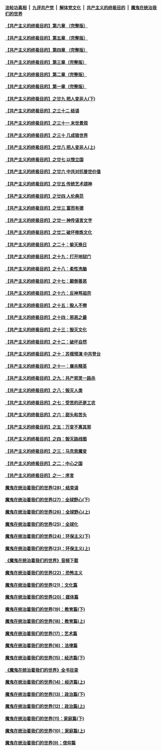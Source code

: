 ####  [法轮功真相](../../../../basic/blob/master/README.md?t=05111802) &nbsp;|&nbsp; [九评共产党](../../../../9ping.md/blob/master/README.md?t=05111802) &nbsp;|&nbsp; [解体党文化](../../../../jtdwh.md/blob/master/README.md?t=05111802)  &nbsp;|&nbsp; [共产主义的终极目的](../../../../gczydzjmd.md/blob/master/README.md?t=05111802) &nbsp;|&nbsp; [魔鬼在统治我们的世界](../../../../mgztzwmdsj.md/blob/master/README.md?t=05111802) 

#### [【共产主义的终极目的】第六章 （完整版）](../pages/nsc422/n11428913.md?t=05111802) 

#### [【共产主义的终极目的】第五章 （完整版）](../pages/nsc422/n11428912.md?t=05111802) 

#### [【共产主义的终极目的】第四章 （完整版）](../pages/nsc422/n11428907.md?t=05111802) 

#### [【共产主义的终极目的】第三章（完整版）](../pages/nsc422/n11428848.md?t=05111802) 

#### [【共产主义的终极目的】第二章（完整版）](../pages/nsc422/n11428831.md?t=05111802) 

#### [【共产主义的终极目的】第一章（完整版）](../pages/nsc422/n11417651.md?t=05111802) 

#### [【共产主义的终极目的】之廿九 把人变非人(下)](../pages/nsc422/n11344140.md?t=05111802) 

#### [【共产主义的终极目的】之三十二 结语](../pages/nsc422/n11360535.md?t=05111802) 

#### [【共产主义的终极目的】之三十一 末世景观](../pages/nsc422/n11351129.md?t=05111802) 

#### [【共产主义的终极目的】之三十 几成狼世界](../pages/nsc422/n11348280.md?t=05111802) 

#### [【共产主义的终极目的】之廿八 把人变非人(上)](../pages/nsc422/n11340492.md?t=05111802) 

#### [【共产主义的终极目的】之廿七 以恨立国](../pages/nsc422/n11336944.md?t=05111802) 

#### [【共产主义的终极目的】之廿六 中共对抗普世价值](../pages/nsc422/n11324785.md?t=05111802) 

#### [【共产主义的终极目的】之廿五 传统艺术颂神](../pages/nsc422/n11296396.md?t=05111802) 

#### [【共产主义的终极目的】之廿四 人伦典范](../pages/nsc422/n11296397.md?t=05111802) 

#### [【共产主义的终极目的】之廿三 富而有德](../pages/nsc422/n11283598.md?t=05111802) 

#### [【共产主义的终极目的】之廿一 神传语言文字](../pages/nsc422/n11263265.md?t=05111802) 

#### [【共产主义的终极目的】之廿二 破坏修炼文化](../pages/nsc422/n11245728.md?t=05111802) 

#### [【共产主义的终极目的】之二十：偷天换日](../pages/nsc422/n11238846.md?t=05111802) 

#### [【共产主义的终极目的】之十九：打开地狱门](../pages/nsc422/n11206376.md?t=05111802) 

#### [【共产主义的终极目的】之十八：柔性洗脑](../pages/nsc422/n11199994.md?t=05111802) 

#### [【共产主义的终极目的】之十七：颠倒善恶](../pages/nsc422/n11179782.md?t=05111802) 

#### [【共产主义的终极目的】之十六：反神骂祖宗](../pages/nsc422/n11166798.md?t=05111802) 

#### [【共产主义的终极目的】之十五：毁人不倦](../pages/nsc422/n11166792.md?t=05111802) 

#### [【共产主义的终极目的】之十四：邪恶之最](../pages/nsc422/n11150249.md?t=05111802) 

#### [【共产主义的终极目的】之十三：毁灭文化](../pages/nsc422/n11135227.md?t=05111802) 

#### [【共产主义的终极目的】之十二：破坏自然](../pages/nsc422/n11135214.md?t=05111802) 

#### [【共产主义的终极目的】之十：苏俄预演 中共登台](../pages/nsc422/n11118424.md?t=05111802) 

#### [【共产主义的终极目的】之十一：屠杀精英](../pages/nsc422/n11118442.md?t=05111802) 

#### [【共产主义的终极目的】之九：共产邪灵一路杀](../pages/nsc422/n11114139.md?t=05111802) 

#### [【共产主义的终极目的】之八：毁灭人类](../pages/nsc422/n11108503.md?t=05111802) 

#### [【共产主义的终极目的】之七：受苦的还是工农](../pages/nsc422/n11101809.md?t=05111802) 

#### [【共产主义的终极目的】之六：甜头和苦头](../pages/nsc422/n11096971.md?t=05111802) 

#### [【共产主义的终极目的】之五：万变不离其邪](../pages/nsc422/n11091285.md?t=05111802) 

#### [【共产主义的终极目的】之四：毁灭路线图](../pages/nsc422/n11086284.md?t=05111802) 

#### [【共产主义的终极目的】之三：马克思魔变](../pages/nsc422/n11061941.md?t=05111802) 

#### [【共产主义的终极目的】之二：中心之国](../pages/nsc422/n11047728.md?t=05111802) 

#### [【共产主义的终极目的】之一：序言](../pages/nsc422/n11086077.md?t=05111802) 

#### [魔鬼在统治着我们的世界(28)：结束语](../pages/nsc422/n10936246.md?t=05111802) 

#### [魔鬼在统治着我们的世界(27)：全球野心(下)](../pages/nsc422/n10928319.md?t=05111802) 

#### [魔鬼在统治着我们的世界(26)：全球野心(上)](../pages/nsc422/n10900318.md?t=05111802) 

#### [魔鬼在统治着我们的世界(25)：全球化](../pages/nsc422/n10788205.md?t=05111802) 

#### [魔鬼在统治着我们的世界(24)：环保主义(下)](../pages/nsc422/n10695307.md?t=05111802) 

#### [魔鬼在统治着我们的世界(23)：环保主义(上)](../pages/nsc422/n10688613.md?t=05111802) 

#### [《魔鬼在统治着我们的世界》音频下载](../pages/nsc422/n10635553.md?t=05111802) 

#### [魔鬼在统治着我们的世界(22)：恐怖主义](../pages/nsc422/n10614727.md?t=05111802) 

#### [魔鬼在统治着我们的世界(21)：文化篇](../pages/nsc422/n10597706.md?t=05111802) 

#### [魔鬼在统治着我们的世界(20)：媒体篇](../pages/nsc422/n10586579.md?t=05111802) 

#### [魔鬼在统治着我们的世界(19)：教育篇(下)](../pages/nsc422/n10564808.md?t=05111802) 

#### [魔鬼在统治着我们的世界(18)：教育篇(上)](../pages/nsc422/n10526970.md?t=05111802) 

#### [魔鬼在统治着我们的世界(17)：艺术篇](../pages/nsc422/n10499093.md?t=05111802) 

#### [魔鬼在统治着我们的世界(16)：法律篇](../pages/nsc422/n10485969.md?t=05111802) 

#### [魔鬼在统治着我们的世界(15)：经济篇(下)](../pages/nsc422/n10469975.md?t=05111802) 

#### [《魔鬼在统治着我们的世界》全书目录](../pages/nsc422/n10464261.md?t=05111802) 

#### [魔鬼在统治着我们的世界(14)：经济篇(上)](../pages/nsc422/n10457370.md?t=05111802) 

#### [魔鬼在统治着我们的世界(13)：政治篇(下)](../pages/nsc422/n10448270.md?t=05111802) 

#### [魔鬼在统治着我们的世界(12)：政治篇(上)](../pages/nsc422/n10444576.md?t=05111802) 

#### [魔鬼在统治着我们的世界(11)：家庭篇(下)](../pages/nsc422/n10440961.md?t=05111802) 

#### [魔鬼在统治着我们的世界(10)：家庭篇(上)](../pages/nsc422/n10435448.md?t=05111802) 

#### [魔鬼在统治着我们的世界(9)：信仰篇](../pages/nsc422/n10432159.md?t=05111802) 

